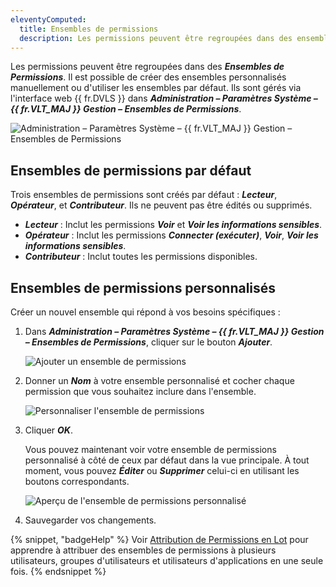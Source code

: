```yaml
---
eleventyComputed:
  title: Ensembles de permissions
  description: Les permissions peuvent être regroupées dans des ensembles de permissions. Il est possible de créer des ensembles personnalisés manuellement ou d'utiliser les ensembles par défaut. Ils sont gérés via l'interface web {{ fr.DVLS }} dans Administration – Paramètres Système – {{ fr.VLT_MAJ }} Gestion – Ensembles de Permissions.
---
```

Les permissions peuvent être regroupées dans des ***Ensembles de Permissions***. Il est possible de créer des ensembles personnalisés manuellement ou d'utiliser les ensembles par défaut. Ils sont gérés via l'interface web {{ fr.DVLS }} dans ***Administration – Paramètres Système – {{ fr.VLT_MAJ }} Gestion – Ensembles de Permissions***.

![Administration – Paramètres Système – {{ fr.VLT_MAJ }} Gestion – Ensembles de Permissions](https://cdnweb.devolutions.net/docs/docs_en_server_ServerOp2091.png)

## Ensembles de permissions par défaut

Trois ensembles de permissions sont créés par défaut : ***Lecteur***, ***Opérateur***, et ***Contributeur***. Ils ne peuvent pas être édités ou supprimés.
* ***Lecteur*** : Inclut les permissions ***Voir*** et ***Voir les informations sensibles***.
* ***Opérateur*** : Inclut les permissions ***Connecter (exécuter)***, ***Voir***, ***Voir les informations sensibles***.
* ***Contributeur*** : Inclut toutes les permissions disponibles.

## Ensembles de permissions personnalisés

Créer un nouvel ensemble qui répond à vos besoins spécifiques :

1. Dans ***Administration – Paramètres Système – {{ fr.VLT_MAJ }} Gestion – Ensembles de Permissions***, cliquer sur le bouton ***Ajouter***.

   ![Ajouter un ensemble de permissions](https://cdnweb.devolutions.net/docs/docs_en_server_ServerOp2092.png)

1. Donner un ***Nom*** à votre ensemble personnalisé et cocher chaque permission que vous souhaitez inclure dans l'ensemble.

   ![Personnaliser l'ensemble de permissions](https://cdnweb.devolutions.net/docs/docs_en_server_ServerOp2093.png)

1. Cliquer ***OK***.

   Vous pouvez maintenant voir votre ensemble de permissions personnalisé à côté de ceux par défaut dans la vue principale. À tout moment, vous pouvez ***Éditer*** ou ***Supprimer*** celui-ci en utilisant les boutons correspondants.

   ![Aperçu de l'ensemble de permissions personnalisé](https://cdnweb.devolutions.net/docs/docs_en_server_ServerOp2094.png)

1. Sauvegarder vos changements.

{% snippet, "badgeHelp" %}
Voir [Attribution de Permissions en Lot](/server/web-interface/administration/configuration/system-settings/vault-management/batch-grant-access/) pour apprendre à attribuer des ensembles de permissions à plusieurs utilisateurs, groupes d'utilisateurs et utilisateurs d'applications en une seule fois.
{% endsnippet %}

